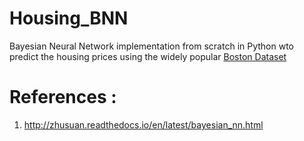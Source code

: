 # Housing_BNN
Bayesian Neural Network implementation from scratch in Python wto predict the housing prices using the widely popular <a href = 'https://archive.ics.uci.edu/ml/datasets/housing' target = '_blank'> Boston Dataset </a> 


# References :
1. http://zhusuan.readthedocs.io/en/latest/bayesian_nn.html

